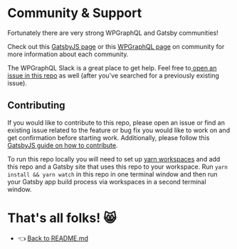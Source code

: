 # Community & Support

Fortunately there are very strong WPGraphQL and Gatsby communities!

Check out this [GatsbyJS page](https://www.gatsbyjs.org/contributing/community/) or this [WPGraphQL page](https://www.wpgraphql.com/community-and-support/) on community for more information about each community.

The WPGraphQL Slack is a great place to get help. Feel free to[ open an issue in this repo](https://github.com/gatsbyjs/gatsby-source-wordpress-experimental/issues/new) as well (after you've searched for a previously existing issue).

## Contributing

If you would like to contribute to this repo, please open an issue or find an existing issue related to the feature or bug fix you would like to work on and get confirmation before starting work. Additionally, please follow this [GatsbyJS guide on how to contribute](https://www.gatsbyjs.org/contributing/how-to-contribute/).

To run this repo locally you will need to set up [yarn workspaces](https://classic.yarnpkg.com/en/docs/workspaces/) and add this repo and a Gatsby site that uses this repo to your workspace. Run `yarn install && yarn watch` in this repo in one terminal window and then run your Gatsby app build process via workspaces in a second terminal window.

# That's all folks! :smile_cat:

- :point_left: [Back to README.md](../README.md)
